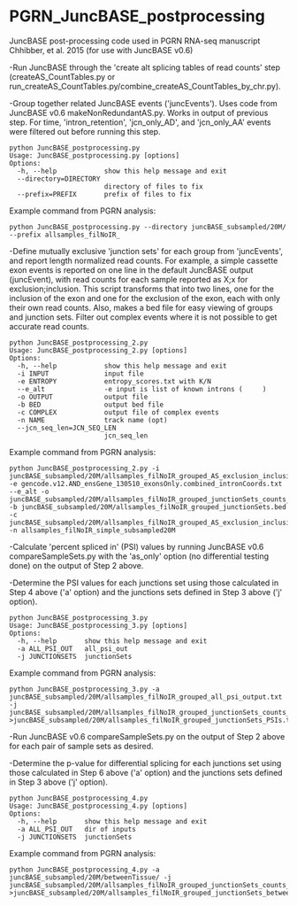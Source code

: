 # PGRN_JuncBASE_postprocessing
JuncBASE post-processing code used in PGRN RNA-seq manuscript Chhibber, et al. 2015
(for use with JuncBASE v0.6)

-Run JuncBASE through the 'create alt splicing tables of read counts' step (createAS_CountTables.py or run_createAS_CountTables.py/combine_createAS_CountTables_by_chr.py).


-Group together related JuncBASE events ('juncEvents'). Uses code from JuncBASE v0.6 makeNonRedundantAS.py. Works in output of previous step. For time, 'intron_retention', 'jcn_only_AD', and 'jcn_only_AA' events were filtered out before running this step.

```
python JuncBASE_postprocessing.py 
Usage: JuncBASE_postprocessing.py [options]
Options:
  -h, --help            show this help message and exit
  --directory=DIRECTORY
                        directory of files to fix
  --prefix=PREFIX       prefix of files to fix
```

Example command from PGRN analysis:
```
python JuncBASE_postprocessing.py --directory juncBASE_subsampled/20M/ --prefix allsamples_filNoIR_
```
  
-Define mutually exclusive 'junction sets' for each group from 'juncEvents', and report length normalized read counts. For example, a simple cassette exon events is reported on one line in the default JuncBASE output (juncEvent), with read counts for each sample reported as X;x for exclusion;inclusion. This script transforms that into two lines, one for the inclusion of the exon and one for the exclusion of the exon, each with only their own read counts. Also, makes a bed file for easy viewing of groups and junction sets. Filter out complex events where it is not possible to get accurate read counts.

```
python JuncBASE_postprocessing_2.py 
Usage: JuncBASE_postprocessing_2.py [options]
Options:
  -h, --help            show this help message and exit
  -i INPUT              input file
  -e ENTROPY            entropy_scores.txt with K/N
  --e_alt               -e input is list of known introns (     )
  -o OUTPUT             output file
  -b BED                output bed file
  -c COMPLEX            output file of complex events
  -n NAME               track name (opt)
  --jcn_seq_len=JCN_SEQ_LEN
                        jcn_seq_len
```

Example command from PGRN analysis:

```
python JuncBASE_postprocessing_2.py -i juncBASE_subsampled/20M/allsamples_filNoIR_grouped_AS_exclusion_inclusion_counts_lenNorm.txt -e gencode.v12.AND_ensGene_130510_exonsOnly.combined_intronCoords.txt --e_alt -o juncBASE_subsampled/20M/allsamples_filNoIR_grouped_junctionSets_counts_lenNorm.txt -b juncBASE_subsampled/20M/allsamples_filNoIR_grouped_junctionSets.bed -c juncBASE_subsampled/20M/allsamples_filNoIR_grouped_AS_exclusion_inclusion_counts_lenNorm_complexEvents.txt -n allsamples_filNoIR_simple_subsampled20M
```

-Calculate 'percent spliced in' (PSI) values by running JuncBASE v0.6 compareSampleSets.py with the 'as_only' option (no differential testing done) on the output of Step 2 above.


-Determine the PSI values for each junctions set using those calculated in Step 4 above ('a' option) and the junctions sets defined in Step 3 above ('j' option).

```
python JuncBASE_postprocessing_3.py
Usage: JuncBASE_postprocessing_3.py [options]
Options:
  -h, --help       show this help message and exit
  -a ALL_PSI_OUT   all_psi_out
  -j JUNCTIONSETS  junctionSets
```

Example command from PGRN analysis:
```
python JuncBASE_postprocessing_3.py -a juncBASE_subsampled/20M/allsamples_filNoIR_grouped_all_psi_output.txt -j juncBASE_subsampled/20M/allsamples_filNoIR_grouped_junctionSets_counts_lenNorm.txt >juncBASE_subsampled/20M/allsamples_filNoIR_grouped_junctionSets_PSIs.txt
```


-Run JuncBASE v0.6 compareSampleSets.py on the output of Step 2 above for each pair of sample sets as desired. 


-Determine the p-value for differential splicing for each junctions set using those calculated in Step 6 above ('a' option) and the junctions sets defined in Step 3 above ('j' option).

```
python JuncBASE_postprocessing_4.py
Usage: JuncBASE_postprocessing_4.py [options]
Options:
  -h, --help       show this help message and exit
  -a ALL_PSI_OUT   dir of inputs
  -j JUNCTIONSETS  junctionSets
```

Example command from PGRN analysis:

```
python JuncBASE_postprocessing_4.py -a juncBASE_subsampled/20M/betweenTissue/ -j juncBASE_subsampled/20M/allsamples_filNoIR_grouped_junctionSets_counts_lenNorm.txt >juncBASE_subsampled/20M/allsamples_filNoIR_grouped_junctionSets_betweenTissue_pvals.txt
```
